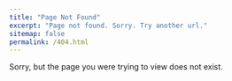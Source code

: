 ```yaml
---
title: "Page Not Found"
excerpt: "Page not found. Sorry. Try another url."
sitemap: false
permalink: /404.html
---
```


Sorry, but the page you were trying to view does not exist.

